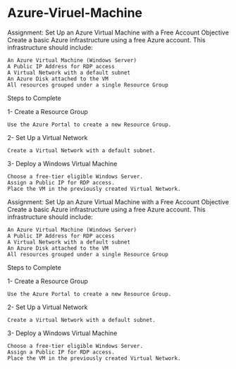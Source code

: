 # Azure-Viruel-Machine
Assignment: Set Up an Azure Virtual Machine with a Free Account
Objective
Create a basic Azure infrastructure using a free Azure account. This infrastructure should include:

    An Azure Virtual Machine (Windows Server)
    A Public IP Address for RDP access
    A Virtual Network with a default subnet
    An Azure Disk attached to the VM
    All resources grouped under a single Resource Group

Steps to Complete

1- Create a Resource Group

    Use the Azure Portal to create a new Resource Group.

2- Set Up a Virtual Network

    Create a Virtual Network with a default subnet.

3- Deploy a Windows Virtual Machine

    Choose a free-tier eligible Windows Server.
    Assign a Public IP for RDP access.
    Place the VM in the previously created Virtual Network.
Assignment: Set Up an Azure Virtual Machine with a Free Account
Objective
Create a basic Azure infrastructure using a free Azure account. This infrastructure should include:

    An Azure Virtual Machine (Windows Server)
    A Public IP Address for RDP access
    A Virtual Network with a default subnet
    An Azure Disk attached to the VM
    All resources grouped under a single Resource Group

Steps to Complete

1- Create a Resource Group

    Use the Azure Portal to create a new Resource Group.

2- Set Up a Virtual Network

    Create a Virtual Network with a default subnet.

3- Deploy a Windows Virtual Machine

    Choose a free-tier eligible Windows Server.
    Assign a Public IP for RDP access.
    Place the VM in the previously created Virtual Network.
